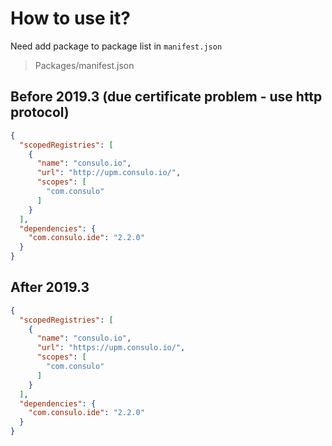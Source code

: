 # How to use it?

Need add package to package list in `manifest.json`

> Packages/manifest.json

## Before 2019.3 (due certificate problem - use http protocol)
```json
{
  "scopedRegistries": [
    {
      "name": "consulo.io",
      "url": "http://upm.consulo.io/",
      "scopes": [
        "com.consulo"
      ]
    }
  ],
  "dependencies": {
    "com.consulo.ide": "2.2.0"
  }
}
```

## After 2019.3

```json
{
  "scopedRegistries": [
    {
      "name": "consulo.io",
      "url": "https://upm.consulo.io/",
      "scopes": [
        "com.consulo"
      ]
    }
  ],
  "dependencies": {
    "com.consulo.ide": "2.2.0"
  }
}
```
